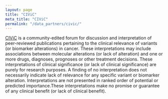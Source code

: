 ```yaml
---
layout: page
title: "CIViC"
meta_title: "CIViC"
permalink: "/data_partners/civic/"
---
```


[CIViC](https://civicdb.org/welcome) is a community-edited forum for discussion and interpretation of peer-reviewed publications pertaining to the clinical relevance of variants (or biomarker alterations) in cancer. These interpretations may include associations between molecular alterations (or lack of alteration) and one or more drugs, diagnoses, prognoses or other treatment decisions. These interpretations of clinical significance (or lack of clinical significance) are purely for research purposes. A finding of no interpretation does not necessarily indicate lack of relevance for any specific variant or biomarker alteration. Interpretations are not presented in ranked order of potential or predicted importance.These interpretations make no promise or guarantee of any clinical benefit (or lack of clinical benefit).
